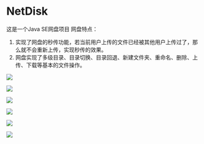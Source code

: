 # NetDisk
这是一个Java SE网盘项目
网盘特点：
  1. 实现了网盘的秒传功能，若当前用户上传的文件已经被其他用户上传过了，那么就不会重新上传，实现秒传的效果。
  2. 网盘实现了多级目录、目录切换、目录回退、新建文件夹、重命名、删除、上传、下载等基本的文件操作。
  

![](https://github.com/tianjindong/NetDisk/blob/master/%E6%BC%94%E7%A4%BA%E5%9B%BE%E7%89%87/1.jpg)

![](https://github.com/tianjindong/NetDisk/blob/master/%E6%BC%94%E7%A4%BA%E5%9B%BE%E7%89%87/2.jpg)

![](https://github.com/tianjindong/NetDisk/blob/master/%E6%BC%94%E7%A4%BA%E5%9B%BE%E7%89%87/3.jpg)

![](https://github.com/tianjindong/NetDisk/blob/master/%E6%BC%94%E7%A4%BA%E5%9B%BE%E7%89%87/4.jpg)

![](https://github.com/tianjindong/NetDisk/blob/master/%E6%BC%94%E7%A4%BA%E5%9B%BE%E7%89%87/5.jpg)

![](https://github.com/tianjindong/NetDisk/blob/master/%E6%BC%94%E7%A4%BA%E5%9B%BE%E7%89%87/6.jpg)
